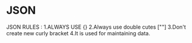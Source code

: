 # JSON

JSON RULES : 1.ALWAYS USE {}
2.Always use double cutes  [""]
3.Don't create new curly bracket
4.It is used for maintaining data.
